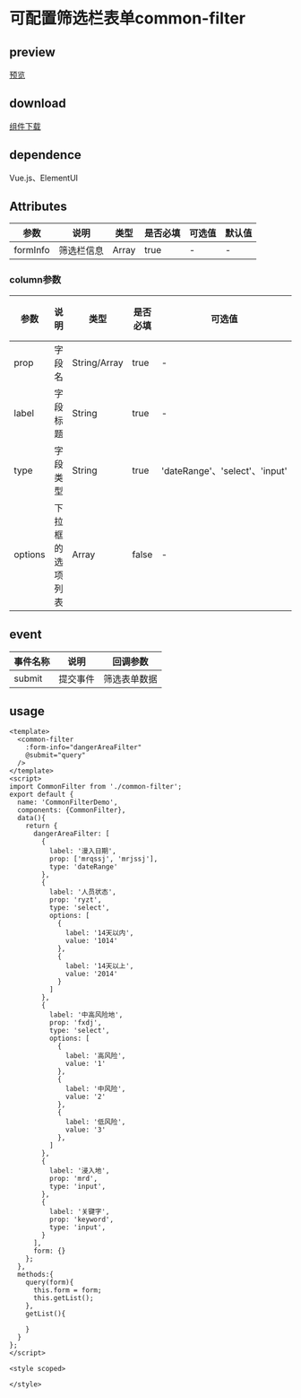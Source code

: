 # 可配置筛选栏表单common-filter
## preview
[预览](./index.html#/components/common-filter)
## download
[组件下载](./components/common-filter.zip)
## dependence
Vue.js、ElementUI

## Attributes
| 参数 |	说明 |类型 |是否必填	| 可选值 | 默认值 |
| ---- | ---- |---- | ----   |----  |  --- |
| formInfo | 筛选栏信息 | Array | true | -  |  - |
### column参数
| 参数 |	说明 |类型 |是否必填	| 可选值 | 默认值 |
| ---- | ---- |---- | ----   |----  |  --- |
| prop | 字段名 | String/Array | true | -  |  - |
| label | 字段标题 | String | true | -  |  - |
| type | 字段类型 | String | true | 'dateRange'、'select'、'input'  |  - |
| options | 下拉框的选项列表 | Array | false | -  |  - |
## event
| 事件名称 |	说明 |回调参数 |
| ---- | ---- |---- |
| submit | 提交事件 | 筛选表单数据 | 
## usage
```
<template>
  <common-filter
    :form-info="dangerAreaFilter"
    @submit="query"
  />
</template>
<script>
import CommonFilter from './common-filter';
export default {
  name: 'CommonFilterDemo',
  components: {CommonFilter},
  data(){
    return {
      dangerAreaFilter: [
        {
          label: '漫入日期',
          prop: ['mrqssj', 'mrjssj'],
          type: 'dateRange'
        },
        {
          label: '人员状态',
          prop: 'ryzt',
          type: 'select',
          options: [
            {
              label: '14天以内',
              value: '1014'
            },
            {
              label: '14天以上',
              value: '2014'
            }
          ]
        },
        {
          label: '中高风险地',
          prop: 'fxdj',
          type: 'select',
          options: [
            {
              label: '高风险',
              value: '1'
            },
            {
              label: '中风险',
              value: '2'
            },
            {
              label: '低风险',
              value: '3'
            },
          ]
        },
        {
          label: '浸入地',
          prop: 'mrd',
          type: 'input',
        },
        {
          label: '关键字',
          prop: 'keyword',
          type: 'input',
        }
      ],
      form: {}
    };
  },
  methods:{
    query(form){
      this.form = form;
      this.getList();
    },
    getList(){

    }
  }
};
</script>

<style scoped>

</style>

```

